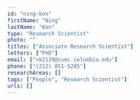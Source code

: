 ```yaml
---
id: "ning-kon"
firstName: "Ning"
lastName: "Kon"
type: "Research Scientist"
photo: ""
titles: ["Associate Research Scientist"]
letters: ["PhD"]
email: ["nk2139@cumc.columbia.edu"]
phone: ["(212) 851-5285"]
researchAreas: []
tags: ["People", "Research Scientist"]
urls: []
---
```

